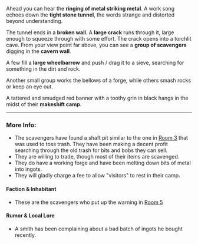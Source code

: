 Ahead you can hear the **ringing of metal striking metal**. A work song echoes down the **tight stone tunnel**, the words strange and distorted beyond understanding.

The tunnel ends in a **broken wall**. A **large crack** runs through it, large enough to squeeze through with some effort. The crack opens into a torchlit cave. From your view point far above, you can see a **group of scavengers** digging in the **cavern wall**.

A few fill a **large wheelbarrow** and push / drag it to a sieve, searching for something in the dirt and rock.

Another small group works the bellows of a forge, while others smash rocks or keep an eye out.

A tattered and smudged red banner with a toothy grin in black hangs in the midst of their **makeshift camp**.

---

### More Info:

* The scavengers have found a shaft pit similar to the one in [Room 3](Room_3.md) that was used to toss trash. They have been making a decent profit searching through the old trash for bits and bobs they can sell.
* They are willing to trade, though most of their items are scavenged.
* They do have a working forge and have been melting down bits of metal into ingots.
* They will gladly charge a fee to allow "visitors" to rest in their camp.

#### Faction & Inhabitant

* These are the scavengers who put up the warning in [Room 5](Room_5.md)

#### Rumor & Local Lore

* A smith has been complaining about a bad batch of ingots he bought recently.
